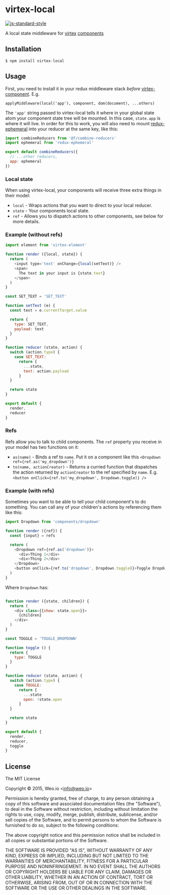 
# virtex-local

[![js-standard-style](https://img.shields.io/badge/code%20style-standard-brightgreen.svg?style=flat)](https://github.com/feross/standard)

A local state middleware for [virtex](https://github.com/ashaffer/virtex) [components](https://github.com/ashaffer/virtex-component)

## Installation

    $ npm install virtex-local

## Usage

First, you need to install it in your redux middleware stack *before* [virtex-component](https://github.com/ashaffer/virtex-component).  E.g.

`applyMiddleware(local('app'), component, dom(document), ...others)`

The `'app'` string passed to virtex-local tells it where in your global state atom your component state tree will be mounted. In this case, `state.app` is where it will live. In order for this to work, you will also need to mount [redux-ephemeral](https://github.com/ashaffer/redux-ephemeral) into your reducer at the same key, like this:

```javascript
import combineReducers from '@f/combine-reducers'
import ephemeral from 'redux-ephemeral'

export default combineReducers({
  // ...other reducers,
  app: ephemeral
})
```

### Local state

When using virtex-local, your components will receive three extra things in their model:

 * `local` - Wraps actions that you want to direct to your local reducer.
 * `state` - Your components local state.
 * `ref` - Allows you to dispatch actions to other components, see below for more details.

### Example (without refs)

```javascript
import element from 'virtex-element'

function render ({local, state}) {
  return (
    <input type='text' onChange={local(setText)} />
    <span>
      The text in your input is {state.text}
    </span>
  )
}

const SET_TEXT = 'SET_TEXT'

function setText (e) {
  const text = e.currentTarget.value

  return {
    type: SET_TEXT,
    payload: text
  }
}

function reducer (state, action) {
  switch (action.type) {
    case SET_TEXT:
      return {
        ...state,
        text: action.payload
      }
  }

  return state
}

export default {
  render,
  reducer
}
```

### Refs

Refs allow you to talk to child components. The `ref` property you receive in your model has two functions on it:

  * `as(name)` - Binds a ref to `name`. Put it on a component like this `<Dropdown ref={ref.as('my_dropdown')}`
  * `to(name, actionCreator)` - Returns a curried function that dispatches the action returned by `actionCreator` to the ref specified by `name`. E.g. `<button onClick={ref.to('my_dropdown', Dropdown.toggle)} />`

### Example (with refs)

Sometimes you want to be able to tell your child component's to do something.  You can call any of your children's actions by referencing them like this:

```javascript
import Dropdown from 'components/dropdown'

function render ({ref}) {
  const {input} = refs

  return (
    <Dropdown ref={ref.as('dropdown')}>
      <div>Thing 1</div>
      <div>Thing 2</div>
    </Dropdown>
    <button onClick={ref.to('dropdown', Dropdown.toggle)}>Toggle Dropdown</button>
  )
}
```

Where `Dropdown` has:

```javascript

function render ({state, children}) {
  return (
    <div class={{show: state.open}}>
      {children}
    </div>
  )
}

const TOGGLE = 'TOGGLE_DROPDOWN'

function toggle () {
  return {
    type: TOGGLE
  }
}

function reducer (state, action) {
  switch (action.type) {
    case TOGGLE:
      return {
        ...state
        open: !state.open
      }
  }

  return state
}

export default {
  render,
  reducer,
  toggle
}
```

## License

The MIT License

Copyright &copy; 2015, Weo.io &lt;info@weo.io&gt;

Permission is hereby granted, free of charge, to any person obtaining a copy of this software and associated documentation files (the "Software"), to deal in the Software without restriction, including without limitation the rights to use, copy, modify, merge, publish, distribute, sublicense, and/or sell copies of the Software, and to permit persons to whom the Software is furnished to do so, subject to the following conditions:

The above copyright notice and this permission notice shall be included in all copies or substantial portions of the Software.

THE SOFTWARE IS PROVIDED "AS IS", WITHOUT WARRANTY OF ANY KIND, EXPRESS OR IMPLIED, INCLUDING BUT NOT LIMITED TO THE WARRANTIES OF MERCHANTABILITY, FITNESS FOR A PARTICULAR PURPOSE AND NONINFRINGEMENT. IN NO EVENT SHALL THE AUTHORS OR COPYRIGHT HOLDERS BE LIABLE FOR ANY CLAIM, DAMAGES OR OTHER LIABILITY, WHETHER IN AN ACTION OF CONTRACT, TORT OR OTHERWISE, ARISING FROM, OUT OF OR IN CONNECTION WITH THE SOFTWARE OR THE USE OR OTHER DEALINGS IN THE SOFTWARE.
